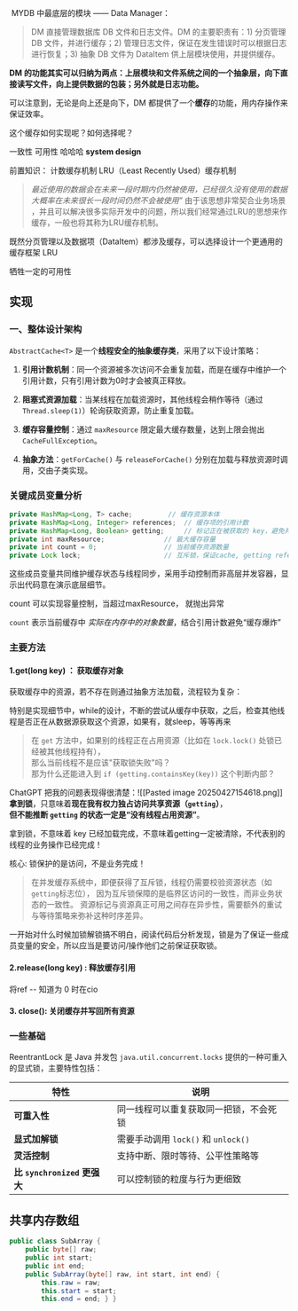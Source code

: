 
 MYDB 中最底层的模块 —— Data Manager：

> DM 直接管理数据库 DB 文件和日志文件。DM 的主要职责有：1) 分页管理 DB 文件，并进行缓存；2) 管理日志文件，保证在发生错误时可以根据日志进行恢复；3) 抽象 DB 文件为 DataItem 供上层模块使用，并提供缓存。

**DM 的功能其实可以归纳为两点：上层模块和文件系统之间的一个抽象层，向下直接读写文件，向上提供数据的包装；另外就是日志功能。**

可以注意到，无论是向上还是向下，DM 都提供了一个**缓存**的功能，用内存操作来保证效率。


这个缓存如何实现呢？如何选择呢？

一致性 可用性 哈哈哈 **system design**

前置知识： 计数缓存机制  LRU（Least Recently Used）缓存机制

>_最近使用的数据会在未来一段时期内仍然被使用，已经很久没有使用的数据大概率在未来很长一段时间仍然不会被使用”_ 由于该思想非常契合业务场景 ，并且可以解决很多实际开发中的问题，所以我们经常通过LRU的思想来作缓存，一般也将其称为LRU缓存机制。

既然分页管理以及数据项（DataItem）都涉及缓存，可以选择设计一个更通用的缓存框架
LRU

牺牲一定的可用性



## 实现
### 一、整体设计架构

`AbstractCache<T>` 是一个**线程安全的抽象缓存类**，采用了以下设计策略：

1. **引用计数机制**：同一个资源被多次访问不会重复加载，而是在缓存中维护一个引用计数，只有引用计数为0时才会被真正释放。
    
2. **阻塞式资源加载**：当某线程在加载资源时，其他线程会稍作等待（通过 `Thread.sleep(1)`）轮询获取资源，防止重复加载。
    
3. **缓存容量控制**：通过 `maxResource` 限定最大缓存数量，达到上限会抛出 `CacheFullException`。
    
4. **抽象方法**：`getForCache()` 与 `releaseForCache()` 分别在加载与释放资源时调用，交由子类实现。



### 关键成员变量分析

``` java
private HashMap<Long, T> cache;         // 缓存资源本体
private HashMap<Long, Integer> references;  // 缓存项的引用计数
private HashMap<Long, Boolean> getting;     // 标记正在被获取的 key，避免并发重复加载
private int maxResource;               // 最大缓存容量
private int count = 0;                 // 当前缓存资源数量
private Lock lock;                     // 互斥锁，保证cache, getting references...线程安全
```

这些成员变量共同维护缓存状态与线程同步，采用手动控制而非高层并发容器，显示出代码意在演示底层细节。

count 可以实现容量控制，当超过maxResource， 就抛出异常

`count` 表示当前缓存中 _实际在内存中的对象数量_，结合引用计数避免“缓存爆炸”

### 主要方法


#### 1.get(long key) ： 获取缓存对象
获取缓存中的资源，若不存在则通过抽象方法加载，流程较为复杂：

特别是实现细节中，while的设计，不断的尝试从缓存中获取，之后，检查其他线程是否正在从数据源获取这个资源，如果有，就sleep，等等再来

>在 `get` 方法中，如果别的线程正在占用资源（比如在 `lock.lock()` 处锁已经被其他线程持有），  
那么当前线程不是应该"获取锁失败"吗？  
那为什么还能进入到 `if (getting.containsKey(key))` 这个判断内部？

ChatGPT 把我的问题表现得很清楚：![[Pasted image 20250427154618.png]]
**拿到锁**，只意味着**现在我有权力独占访问共享资源（`getting`）**，  
**但不能推断 `getting` 的状态一定是“没有线程占用资源”**。

拿到锁，不意味着 key 已经加载完成，不意味着getting一定被清除，不代表别的线程的业务操作已经完成！

核心: 锁保护的是访问，不是业务完成！

>在并发缓存系统中，即便获得了互斥锁，线程仍需要校验资源状态（如`getting`标志位）， 因为互斥锁保障的是临界区访问的一致性，而非业务状态的一致性。 资源标记与资源真正可用之间存在异步性，需要额外的重试与等待策略来弥补这种时序差异。

一开始对什么时候加锁解锁搞不明白，阅读代码后分析发现，锁是为了保证一些成员变量的安全，所以应当是要访问/操作他们之前保证获取锁。



#### 2.release(long key) : 释放缓存引用

将ref -- 知道为 0 时在cio

#### 3. close(): 关闭缓存并写回所有资源

### 一些基础
ReentrantLock 是 Java 并发包 `java.util.concurrent.locks` 提供的一种可重入的显式锁，主要特性包括：

| 特性                       | 说明                           |
| ------------------------ | ---------------------------- |
| **可重入性**                 | 同一线程可以重复获取同一把锁，不会死锁          |
| **显式加解锁**                | 需要手动调用 `lock()` 和 `unlock()` |
| **灵活控制**                 | 支持中断、限时等待、公平性策略等             |
| **比 `synchronized` 更强大** | 可以控制锁的粒度与行为更细致               |


## 共享内存数组





```java
public class SubArray { 
	public byte[] raw; 
	public int start; 
	public int end; 
	public SubArray(byte[] raw, int start, int end) { 
		this.raw = raw;
		this.start = start;
		this.end = end; } }
```

